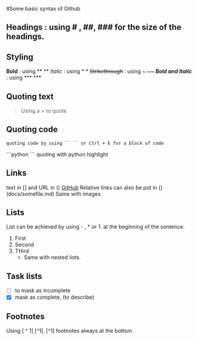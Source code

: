 #Some basic syntax of Github

## Headings : using # , ##, ### for the size of the headings.

## Styling
 **Bold**  : using **   **
 *Italic*  : using *    *
 ~~Strikethrough~~ : using ~ ~~
 ***Bold and Italic*** : using *** ***

## Quoting text
>Using a > to quote 

## Quoting code
```
quoting code by using `` `` or Ctrl + E for a block of code

```

\```python \``` quoting with python highlight

## Links
text in [] and URL in ()
[GitHub](https://github.com/BarelySecured/Git)
Relative links can also be put in () (docs/somefile.md)
Same with images

## Lists
List can be achieved by using - , * or 1. at the beginning of the sentence.
1. First
2. Second
3. THird
    - Same with nested lists.

## Task lists
- [ ] to mask as incomplete
- [x] mask as complete, \(to describe)

## Footnotes
Using [ ^ 1] [^1].
[^1] footnotes always at the bottom